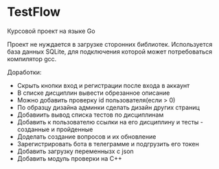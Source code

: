 # TestFlow
Курсовой проект на языке Go

Проект не нуждается в загрузке сторонних библиотек.
Используется база данных SQLite, для подключения которой может потребоваться компилятор gcc.

Доработки:
- Скрыть кнопки вход и регистрации после входа в аккаунт
- В списке дисциплин вывести обрезанное описание
- Можно добавить проверку id пользователя(если > 0)
- По образцу дизайна админки сделать дизайн других страниц
- Добавиить вывод списка тестов по дисциплинам
- Добавить к пользователю ссылки на его дисциплину и тесты - созданные и пройденные
- Доделать создание вопросов и их обновление
- Зарегистрировать бота в телеграмме и подгрузить его токен
- Добавить загрузку переменнызх с json
- Добавить модуль проверки на C++